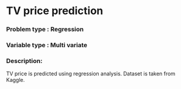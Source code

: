 
# TV price prediction

### Problem type : Regression

### Variable type : Multi variate

### Description: 

TV price  is predicted using regression analysis. Dataset is taken from Kaggle. 


